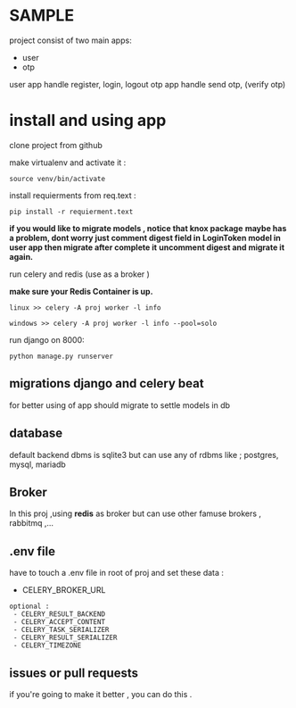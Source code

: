 
# SAMPLE


project consist of two main apps:
 - user
 - otp

user app handle register, login, logout
otp app handle send otp, (verify otp)

# install and using app

clone project from github

make virtualenv and activate it :
```
source venv/bin/activate
```

install requierments from req.text :
```
pip install -r requierment.text
```

**if you would like to migrate models , notice that knox package**
**maybe has a problem, dont worry just comment digest field in**
**LoginToken model in user app then migrate after complete it**
**uncomment digest and migrate it again.**

run celery and redis (use as a broker )

**make sure your Redis Container is up.**


```
linux >> celery -A proj worker -l info
```
```
windows >> celery -A proj worker -l info --pool=solo
```


run django on 8000:

```
python manage.py runserver
```
## migrations django and celery beat

for better using of app should migrate to settle models in db


## database 

default backend dbms is sqlite3 but can use any of rdbms
like ; postgres, mysql, mariadb


## Broker

In this proj ,using **redis** as broker but can use other famuse 
brokers , rabbitmq ,...

## .env file 

have to touch a .env file in root of proj and set these data :

 - CELERY_BROKER_URL
```
optional :
 - CELERY_RESULT_BACKEND
 - CELERY_ACCEPT_CONTENT
 - CELERY_TASK_SERIALIZER
 - CELERY_RESULT_SERIALIZER
 - CELERY_TIMEZONE 
```
## issues or pull requests

if you're going to make it better , you can do this .




